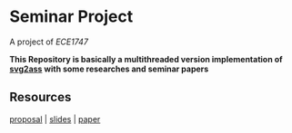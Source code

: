 # Seminar Project

A project of *ECE1747*

**This Repository is basically a multithreaded version implementation of [svg2ass](https://github.com/irrwahn/svg2ass) with some researches and seminar papers**

## Resources

[proposal](https://github.com/Awesome-guys-in-ECE1747/Seminar_Project/blob/main/Proposal.md) | [slides](https://docs.google.com/presentation/d/18DWxol8yYIUKaxlu31l1o6wZ9jE3vtHLlR2KI8No1iA/edit?usp=sharing) | [paper](https://github.com/Awesome-guys-in-ECE1747/Seminar_Project/blob/main/Paper.md)
